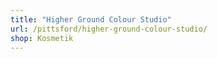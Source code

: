 ```yaml
---
title: "Higher Ground Colour Studio"
url: /pittsford/higher-ground-colour-studio/
shop: Kosmetik
---
```

